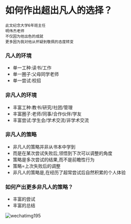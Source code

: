 # 如何作出超出凡人的选择？

```
此文纪念大学6年班主任
明伟杰老师
不仅因为他出色的成就
更多因为我对他从怀疑到敬佩的态度转变
```

### 凡人的环境
  + 单一工种:读书/工作
  + 单一圈子:父母同学老师
  + 单一尝试:校招
    
### 非凡人的环境
  + 丰富工种:教书/研究/社团/管理
  + 丰富圈子:老师/同事/合作伙伴/学友
  + 丰富尝试:学生会/学术交流/非学术交流
    
### 非凡人的策略
  + 非凡人的策略并非从书本中学到
  + 而是在某次尝试失败后,领悟到下次可以调整的角度
  + 策略是多次尝试的结果,而不是前瞻性行为
  + 策略=上次失败后的调整
  + 非凡人的策略是,在经历了超常尝试后自然积累的个人体验
  
### 如何产出更多非凡人的策略？
  + 丰富的尝试
  + 丰富的总结 
  
![wechatimg195](https://user-images.githubusercontent.com/19412465/29487641-5ea296ca-852f-11e7-9532-25ca461435ad.jpeg)
